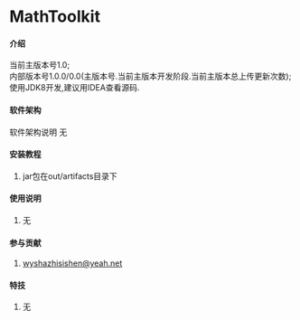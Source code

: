 
# MathToolkit

#### 介绍
当前主版本号1.0;<br/>
内部版本号1.0.0/0.0(主版本号.当前主版本开发阶段.当前主版本总上传更新次数);<br/>
使用JDK8开发,建议用IDEA查看源码.

#### 软件架构
软件架构说明
无

#### 安装教程

1.  jar包在out/artifacts目录下

#### 使用说明

1.  无

#### 参与贡献

1.  wyshazhisishen@yeah.net


#### 特技

1.  无

